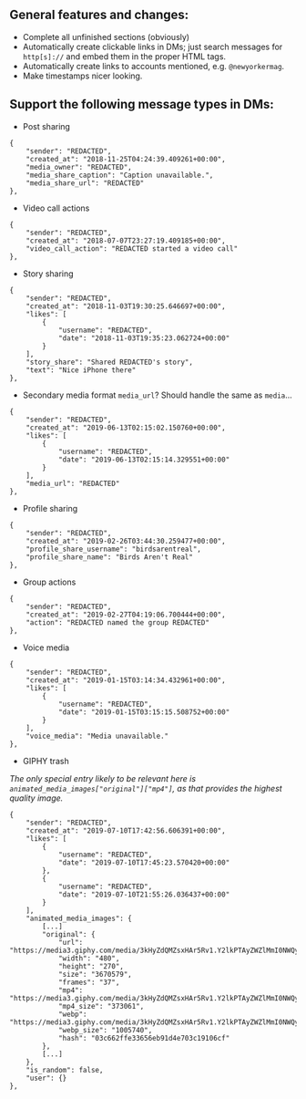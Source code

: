 ## General features and changes:

 - Complete all unfinished sections (obviously)
 - Automatically create clickable links in DMs; just search messages for `http[s]://` and embed them in the proper HTML tags.
 - Automatically create links to accounts mentioned, e.g. `@newyorkermag`.
 - Make timestamps nicer looking.

## Support the following message types in DMs:

 - Post sharing

```
{
    "sender": "REDACTED",
    "created_at": "2018-11-25T04:24:39.409261+00:00",
    "media_owner": "REDACTED",
    "media_share_caption": "Caption unavailable.",
    "media_share_url": "REDACTED"
},
```

 - Video call actions

```
{
    "sender": "REDACTED",
    "created_at": "2018-07-07T23:27:19.409185+00:00",
    "video_call_action": "REDACTED started a video call"
},
```

 - Story sharing

```
{
    "sender": "REDACTED",
    "created_at": "2018-11-03T19:30:25.646697+00:00",
    "likes": [
        {
            "username": "REDACTED",
            "date": "2018-11-03T19:35:23.062724+00:00"
        }
    ],
    "story_share": "Shared REDACTED's story",
    "text": "Nice iPhone there"
},
```

 - Secondary media format `media_url`? Should handle the same as `media`...

```
{
    "sender": "REDACTED",
    "created_at": "2019-06-13T02:15:02.150760+00:00",
    "likes": [
        {
            "username": "REDACTED",
            "date": "2019-06-13T02:15:14.329551+00:00"
        }
    ],
    "media_url": "REDACTED"
},
```

 - Profile sharing

```
{
    "sender": "REDACTED",
    "created_at": "2019-02-26T03:44:30.259477+00:00",
    "profile_share_username": "birdsarentreal",
    "profile_share_name": "Birds Aren't Real"
},
```

 - Group actions

```
{
    "sender": "REDACTED",
    "created_at": "2019-02-27T04:19:06.700444+00:00",
    "action": "REDACTED named the group REDACTED"
},
```

 - Voice media

```
{
    "sender": "REDACTED",
    "created_at": "2019-01-15T03:14:34.432961+00:00",
    "likes": [
        {
            "username": "REDACTED",
            "date": "2019-01-15T03:15:15.508752+00:00"
        }
    ],
    "voice_media": "Media unavailable."
},
```

 - GIPHY trash

*The only special entry likely to be relevant here is `animated_media_images["original"]["mp4"]`, as that provides the highest quality image.*

```
{
    "sender": "REDACTED",
    "created_at": "2019-07-10T17:42:56.606391+00:00",
    "likes": [
        {
            "username": "REDACTED",
            "date": "2019-07-10T17:45:23.570420+00:00"
        },
        {
            "username": "REDACTED",
            "date": "2019-07-10T21:55:26.036437+00:00"
        }
    ],
    "animated_media_images": {
        [...]
        "original": {
            "url": "https://media3.giphy.com/media/3kHyZdQMZsxHAr5Rv1.Y2lkPTAyZWZlMmI0NWQyNjIzYTA1MzZhNzY3YTMyNjY5Yjgiphy.gif",
            "width": "480",
            "height": "270",
            "size": "3670579",
            "frames": "37",
            "mp4": "https://media3.giphy.com/media/3kHyZdQMZsxHAr5Rv1.Y2lkPTAyZWZlMmI0NWQyNjIzYTA1MzZhNzY3YTMyNjY5Yjgiphy.mp4",
            "mp4_size": "373061",
            "webp": "https://media3.giphy.com/media/3kHyZdQMZsxHAr5Rv1.Y2lkPTAyZWZlMmI0NWQyNjIzYTA1MzZhNzY3YTMyNjY5Yjgiphy.webp",
            "webp_size": "1005740",
            "hash": "03c662ffe33656eb91d4e703c19106cf"
        },
        [...]
    },
    "is_random": false,
    "user": {}
},
```